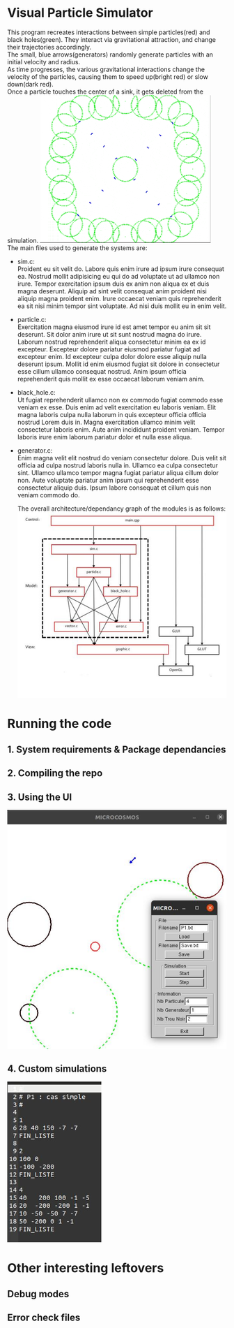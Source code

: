 # Visual Particle Simulator
This program recreates interactions between simple particles(red) and black holes(green). They interact via gravitational attraction, and change their trajectories accordingly. <br>
The small, blue arrows(generators) randomly generate particles with an initial velocity and radius. <br>
As time progresses, the various gravitational interactions change the velocity of the particles, causing them to speed up(bright red) or slow down(dark red). <br>
Once a particle touches the center of a sink, it gets deleted from the simulation.
![overview](/images/overview.gif)
<br>
The main files used to generate the systems are:

- sim.c:<br>
  Proident eu sit velit do. Labore quis enim irure ad ipsum irure consequat ea. Nostrud mollit adipisicing eu qui do ad voluptate ut ad ullamco non irure. Tempor exercitation ipsum duis ex anim non aliqua ex et duis magna deserunt. Aliquip ad sint velit consequat anim proident nisi aliquip magna proident enim. Irure occaecat veniam quis reprehenderit ea sit nisi minim tempor sint voluptate. Ad nisi duis mollit eu in enim velit.
- particle.c: <br>
  Exercitation magna eiusmod irure id est amet tempor eu anim sit sit deserunt. Sit dolor anim irure ut sit sunt nostrud magna do irure. Laborum nostrud reprehenderit aliqua consectetur minim ea ex id excepteur. Excepteur dolore pariatur eiusmod pariatur fugiat ad excepteur enim. Id excepteur culpa dolor dolore esse aliquip nulla deserunt ipsum. Mollit id enim eiusmod fugiat sit dolore in consectetur esse cillum ullamco consequat nostrud. Anim ipsum officia reprehenderit quis mollit ex esse occaecat laborum veniam anim.
- black_hole.c: <br>
  Ut fugiat reprehenderit ullamco non ex commodo fugiat commodo esse veniam ex esse. Duis enim ad velit exercitation eu laboris veniam. Elit magna laboris culpa nulla laborum in quis excepteur officia officia nostrud Lorem duis in. Magna exercitation ullamco minim velit consectetur laboris enim. Aute anim incididunt proident veniam. Tempor laboris irure enim laborum pariatur dolor et nulla esse aliqua.  
- generator.c: <br>
  Enim magna velit elit nostrud do veniam consectetur dolore. Duis velit sit officia ad culpa nostrud laboris nulla in. Ullamco ea culpa consectetur sint. Ullamco ullamco tempor magna fugiat pariatur aliqua cillum dolor non. Aute voluptate pariatur anim ipsum qui reprehenderit esse consectetur aliquip duis. Ipsum labore consequat et cillum quis non veniam commodo do.

  The overall architecture/dependancy graph of the modules is as follows:
  ![architecture](/images/architecture.JPG)

# Running the code

## 1. System requirements & Package dependancies

## 2. Compiling the repo 

## 3. Using the UI
![ui](/images/ui.JPG)

## 4. Custom simulations
![custom_sim](/images/custom_sim.JPG)
# Other interesting leftovers

## Debug modes

## Error check files